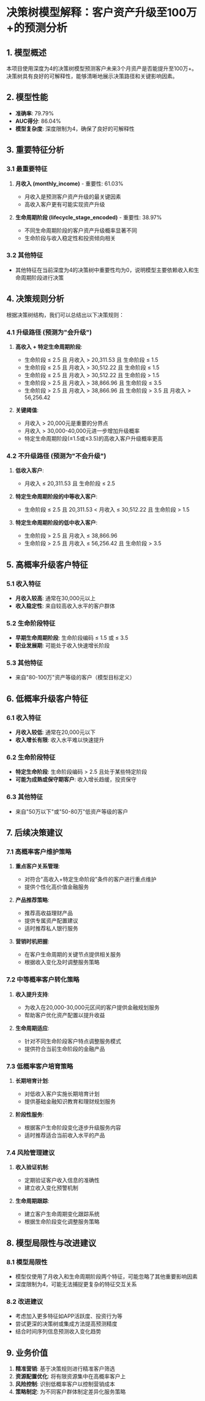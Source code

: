 # 决策树模型解释：客户资产升级至100万+的预测分析

## 1. 模型概述

本项目使用深度为4的决策树模型预测客户未来3个月资产是否能提升至100万+。决策树具有良好的可解释性，能够清晰地展示决策路径和关键影响因素。

## 2. 模型性能

- **准确率**: 79.79%
- **AUC得分**: 86.04%
- **模型复杂度**: 深度限制为4，确保了良好的可解释性

## 3. 重要特征分析

### 3.1 最重要特征

1. **月收入 (monthly_income)** - 重要性: 61.03%
   - 月收入是预测客户资产升级的最关键因素
   - 高收入客户更有可能实现资产升级

2. **生命周期阶段 (lifecycle_stage_encoded)** - 重要性: 38.97%
   - 不同生命周期阶段的客户资产升级概率显著不同
   - 生命阶段与收入稳定性和投资倾向相关

### 3.2 其他特征
- 其他特征在当前深度为4的决策树中重要性均为0，说明模型主要依赖收入和生命周期阶段进行决策

## 4. 决策规则分析

根据决策树结构，我们可以总结出以下决策规则：

### 4.1 升级路径 (预测为"会升级")

1. **高收入 + 特定生命周期阶段**:
   - 生命阶段 ≤ 2.5 且 月收入 > 20,311.53 且 生命阶段 ≤ 1.5
   - 生命阶段 ≤ 2.5 且 月收入 > 30,512.22 且 生命阶段 ≤ 1.5
   - 生命阶段 ≤ 2.5 且 月收入 > 30,512.22 且 生命阶段 > 1.5
   - 生命阶段 > 2.5 且 月收入 > 38,866.96 且 生命阶段 ≤ 3.5
   - 生命阶段 > 2.5 且 月收入 > 38,866.96 且 生命阶段 > 3.5 且 月收入 > 56,256.42

2. **关键阈值**:
   - 月收入 > 20,000元是重要的分界点
   - 月收入 > 30,000-40,000元进一步增加升级概率
   - 特定生命周期阶段(≤1.5或≤3.5)的高收入客户升级概率更高

### 4.2 不升级路径 (预测为"不会升级")

1. **低收入客户**:
   - 月收入 ≤ 20,311.53 且 生命阶段 ≤ 2.5

2. **特定生命周期阶段的中等收入客户**:
   - 生命阶段 ≤ 2.5 且 20,311.53 < 月收入 ≤ 30,512.22 且 生命阶段 > 1.5

3. **特定生命周期阶段的低中收入客户**:
   - 生命阶段 > 2.5 且 月收入 ≤ 38,866.96
   - 生命阶段 > 2.5 且 月收入 ≤ 56,256.42 且 生命阶段 > 3.5

## 5. 高概率升级客户特征

### 5.1 收入特征
- **月收入较高**: 通常在30,000元以上
- **收入稳定性**: 来自较高收入水平的客户群体

### 5.2 生命阶段特征
- **早期生命周期阶段**: 生命阶段编码 ≤ 1.5 或 ≤ 3.5
- **职业发展期**: 可能处于收入快速增长阶段

### 5.3 其他特征
- 来自"80-100万"资产等级的客户（模型目标定义）

## 6. 低概率升级客户特征

### 6.1 收入特征
- **月收入较低**: 通常在20,000元以下
- **收入增长有限**: 收入水平难以快速提升

### 6.2 生命阶段特征
- **特定生命阶段**: 生命阶段编码 > 2.5 且处于某些特定阶段
- **可能为成熟或保守期客户**: 收入增长趋缓，投资保守

### 6.3 其他特征
- 来自"50万以下"或"50-80万"低资产等级的客户

## 7. 后续决策建议

### 7.1 高概率客户维护策略

1. **重点客户关系管理**:
   - 对符合"高收入+特定生命阶段"条件的客户进行重点维护
   - 提供个性化高价值金融服务

2. **产品推荐策略**:
   - 推荐高收益理财产品
   - 提供专属资产配置建议
   - 适时推荐私人银行服务

3. **营销时机把握**:
   - 在客户生命周期的关键节点提供相关服务
   - 根据收入变化及时调整服务策略

### 7.2 中等概率客户转化策略

1. **收入提升支持**:
   - 为收入在20,000-30,000元区间的客户提供金融规划服务
   - 帮助客户优化资产配置以提升收益

2. **生命周期适应**:
   - 针对不同生命阶段客户特点调整服务模式
   - 提供符合当前生命阶段的金融产品

### 7.3 低概率客户培育策略

1. **长期培育计划**:
   - 对低收入客户实施长期培育计划
   - 提供基础金融知识教育和理财规划服务

2. **阶段性服务**:
   - 根据客户生命阶段变化逐步升级服务内容
   - 适时推荐适合当前收入水平的产品

### 7.4 风险管理建议

1. **收入验证机制**:
   - 定期验证客户收入信息的准确性
   - 建立收入变化预警机制

2. **生命周期跟踪**:
   - 建立客户生命周期变化跟踪系统
   - 根据生命阶段变化调整服务策略

## 8. 模型局限性与改进建议

### 8.1 模型局限性
- 模型仅使用了月收入和生命周期阶段两个特征，可能忽略了其他重要影响因素
- 深度限制为4，可能无法捕捉更复杂的特征交互关系

### 8.2 改进建议
- 考虑加入更多特征如APP活跃度、投资行为等
- 尝试更深的决策树或集成方法提高预测精度
- 结合时间序列信息预测收入变化趋势

## 9. 业务价值

1. **精准营销**: 基于决策规则进行精准客户筛选
2. **资源配置优化**: 将有限资源集中在高概率客户上
3. **风险控制**: 识别低概率客户以控制营销成本
4. **策略制定**: 为不同客户群体制定差异化服务策略